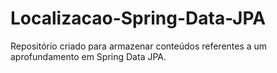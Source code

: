 # Localizacao-Spring-Data-JPA
Repositório criado para armazenar conteúdos referentes a um aprofundamento em Spring Data JPA. 